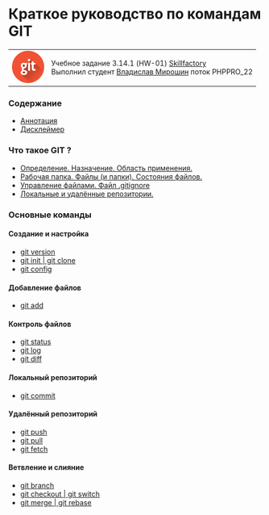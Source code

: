 # Краткое руководство по командам GIT # 

<table>
  <tr>
    <td>
      <a href="https://git-scm.com/"><img src="./assets/git_64.png"></img></a></td>
    <td>
      Учебное задание 3.14.1 (HW-01) <a href="https://skillfactory.ru/">Skillfactory</a><br> 
      Выполнил студент <a href="https://github.com/Vlad-Miroshin">Владислав Мирошин</a> поток PHPPRO_22 
    </td>
  </tr>
</table>



### Содержание

- [Аннотация](./partials/annotation.md)
- [Дисклеймер](./partials/disclaimer.md)

### Что такое GIT ?

- [Определение. Назначение. Область применения.](./partials/intro.md)
- [Рабочая папка. Файлы (и папки). Состояния файлов.](./partials/intro_workfolder.md)
- [Управление файлами. Файл .gitignore](./partials/intro_files.md)
- [Локальные и удалённые репозитории.](./partials/intro_repo.md)

### Основные команды

#### Создание и настройка

- [git version](./partials/git_version.md)
- [git init | git clone](./partials/git_init_clone.md)
- [git config](./partials/git_config.md)

#### Добавление файлов

- [git add](./partials/git_add.md)

#### Контроль файлов

- [git status](./partials/git_status.md)
- [git log](./partials/git_log.md)
- [git diff](./partials/git_diff.md)

#### Локальный репозиторий

- [git commit](./partials/git_commit.md)

#### Удалённый репозиторий

- [git push](./partials/git_push.md)
- [git pull](./partials/git_pull.md)
- [git fetch](./partials/git_fetch.md)

#### Ветвление и слияние

- [git branch](./partials/git_branch.md)
- [git checkout | git switch](./partials/git_checkout.md)
- [git merge | git rebase](./partials/git_merge.md)
